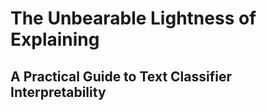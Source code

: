 # The Unbearable Lightness of Explaining
## A Practical Guide to Text Classifier Interpretability

 

